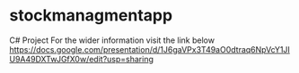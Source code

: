# stockmanagmentapp
 C# Project
For the wider information visit the link below
https://docs.google.com/presentation/d/1J6gaVPx3T49aO0dtraq6NpVcY1JIU9A49DXTwJGfX0w/edit?usp=sharing
